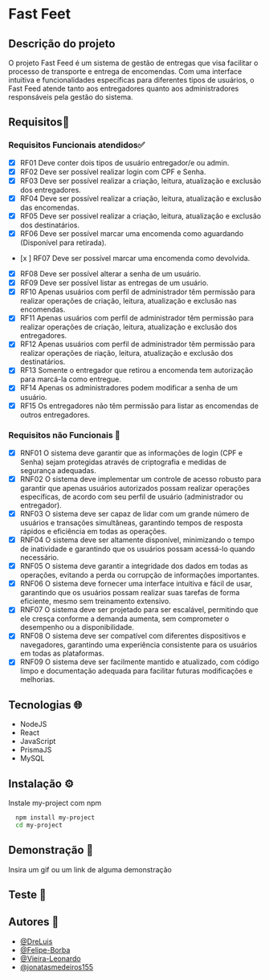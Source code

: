 # Fast Feet

## Descrição do projeto

O projeto Fast Feed é um sistema de gestão de entregas que visa facilitar o processo de transporte e entrega de encomendas. Com uma interface intuitiva e funcionalidades específicas para diferentes tipos de usuários, o Fast Feed atende tanto aos entregadores quanto aos administradores responsáveis pela gestão do sistema.

## Requisitos📄

### Requisitos Funcionais atendidos✅

- [x] RF01 Deve conter dois tipos de usuário entregador/e ou admin.
- [x] RF02 Deve ser possível realizar login com CPF e Senha.
- [x] RF03 Deve ser possível realizar a criação, leitura, atualização e exclusão dos entregadores.
- [x] RF04 Deve ser possível realizar a criação, leitura, atualização e exclusão das encomendas.
- [x] RF05 Deve ser possivel realizar a criação, leitura, atualização e exclusão dos destinatários.
- [x] RF06 Deve ser possível marcar uma encomenda como aguardando (Disponível para retirada).
- [x ] RF07 Deve ser possível marcar uma encomenda como devolvida.
- [x] RF08 Deve ser possível alterar a senha de um usuário.
- [x] RF09 Deve ser possível listar as entregas de um usuário.
- [x] RF10 Apenas usuários com perfil de administrador têm permissão para realizar operações de criação, leitura, atualização e exclusão nas encomendas.
- [x] RF11 Apenas usuários com perfil de administrador têm permissão para realizar operações de criação, leitura, atualização e exclusão dos entregadores.
- [x] RF12 Apenas usuários com perfil de administrador têm permissão para realizar operações de riação, leitura, atualização e exclusão dos destinatários.
- [x] RF13 Somente o entregador que retirou a encomenda tem autorização para marcá-la como entregue.
- [x] RF14 Apenas os administradores podem modificar a senha de um usuário.
- [x] RF15 Os entregadores não têm permissão para listar as encomendas de outros entregadores.

### Requisitos não Funcionais 🚫

- [x] RNF01 O sistema deve garantir que as informações de login (CPF e Senha) sejam protegidas através de criptografia e medidas de segurança adequadas.
- [x] RNF02 O sistema deve implementar um controle de acesso robusto para garantir que apenas usuários autorizados possam realizar operações específicas, de acordo com seu perfil de usuário (administrador ou entregador).
- [x] RNF03 O sistema deve ser capaz de lidar com um grande número de usuários e transações simultâneas, garantindo tempos de resposta rápidos e eficiência em todas as operações.
- [x] RNF04 O sistema deve ser altamente disponível, minimizando o tempo de inatividade e garantindo que os usuários possam acessá-lo quando necessário.
- [x] RNF05 O sistema deve garantir a integridade dos dados em todas as operações, evitando a perda ou corrupção de informações importantes.
- [x] RNF06 O sistema deve fornecer uma interface intuitiva e fácil de usar, garantindo que os usuários possam realizar suas tarefas de forma eficiente, mesmo sem treinamento extensivo.
- [x] RNF07 O sistema deve ser projetado para ser escalável, permitindo que ele cresça conforme a demanda aumenta, sem comprometer o desempenho ou a disponibilidade.
- [x] RNF08 O sistema deve ser compatível com diferentes dispositivos e navegadores, garantindo uma experiência consistente para os usuários em todas as plataformas.
- [x] RNF09 O sistema deve ser facilmente mantido e atualizado, com código limpo e documentação adequada para facilitar futuras modificações e melhorias.

## Tecnologias 🌐

- NodeJS
- React
- JavaScript
- PrismaJS
- MySQL

## Instalação ⚙ ️

Instale my-project com npm

```bash
  npm install my-project
  cd my-project
```

## Demonstração 🎣

Insira um gif ou um link de alguma demonstração

## Teste 🧪

## Autores 👤

- [@DreLuis](https://www.github.com/DreLuis)
- [@Felipe-Borba](https://www.github.com/Felipe-Borba)
- [@Vieira-Leonardo](https://www.github.com/vieira-leonardo)
- [@jonatasmedeiros155](https://www.github.com/jonatasmedeiros155)
